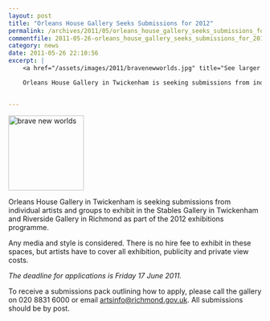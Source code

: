 ```yaml
---
layout: post
title: "Orleans House Gallery Seeks Submissions for 2012"
permalink: /archives/2011/05/orleans_house_gallery_seeks_submissions_for_2012.html
commentfile: 2011-05-26-orleans_house_gallery_seeks_submissions_for_2012
category: news
date: 2011-05-26 22:10:56
excerpt: |
    <a href="/assets/images/2011/bravenewworlds.jpg" title="See larger version of - brave new worlds"><img src="/assets/images/2011/bravenewworlds_thumb.jpg" width="150" height="149" alt="brave new worlds" class="photo right" /></a>

    Orleans House Gallery in Twickenham is seeking submissions from individual artists and groups to exhibit in the Stables Gallery in Twickenham and Riverside Gallery in Richmond as part of the 2012 exhibitions programme.


---
```


<a href="/assets/images/2011/bravenewworlds.jpg" title="See larger version of - brave new worlds"><img src="/assets/images/2011/bravenewworlds_thumb.jpg" width="150" height="149" alt="brave new worlds" class="photo right" /></a>

Orleans House Gallery in Twickenham is seeking submissions from individual artists and groups to exhibit in the Stables Gallery in Twickenham and Riverside Gallery in Richmond as part of the 2012 exhibitions programme.

Any media and style is considered. There is no hire fee to exhibit in these spaces, but artists have to cover all exhibition, publicity and private view costs.

*The deadline for applications is Friday 17 June 2011.*

To receive a submissions pack outlining how to apply, please call the gallery on 020 8831 6000 or email <artsinfo@richmond.gov.uk>. All submissions should be by post.
